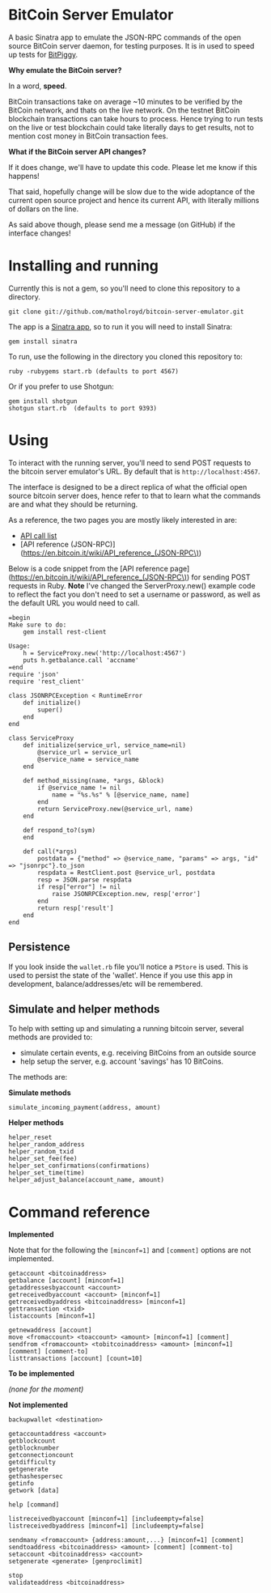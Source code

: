 # BitCoin Server Emulator

A basic Sinatra app to emulate the JSON-RPC commands of the open source BitCoin server daemon, for testing purposes.  It is in used to speed up tests for [BitPiggy](http://bitpiggy.com).

**Why emulate the BitCoin server?**

In a word, **speed**. 

BitCoin transactions take on average ~10 minutes to be verified by the BitCoin network, and thats on the live network. On the testnet BitCoin blockchain transactions can take hours to process. Hence trying to run tests on the live or test blockchain could take literally days to get results, not to mention cost money in BitCoin transaction fees.

**What if the BitCoin server API changes?**

If it does change, we'll have to update this code. Please let me know if this happens!

That said, hopefully change will be slow due to the wide adoptance of the current open source project and hence its current API, with literally millions of dollars on the line.

As said above though, please send me a message (on GitHub) if the interface changes! 

# Installing and running

Currently this is not a gem, so you'll need to clone this repository to a directory.

    git clone git://github.com/matholroyd/bitcoin-server-emulator.git
    
The app is a [Sinatra app](http://sinatrarb.com), so to run it you will need to install Sinatra:
    
    gem install sinatra

To run, use the following in the directory you cloned this repository to:

    ruby -rubygems start.rb (defaults to port 4567)

Or if you prefer to use Shotgun:

    gem install shotgun
    shotgun start.rb  (defaults to port 9393)
    
# Using

To interact with the running server, you'll need to send POST requests to the bitcoin server emulator's URL.  By default that is `http://localhost:4567`.  

The interface is designed to be a direct replica of what the official open source bitcoin server does, hence refer to that to learn what the commands are and what they should be returning.  

As a reference, the two pages you are mostly likely interested in are:

* [API call list](https://en.bitcoin.it/wiki/Original_Bitcoin_client/API_Calls_list)
* [API reference (JSON-RPC)](https://en.bitcoin.it/wiki/API_reference_(JSON-RPC\))

Below is a code snippet from the [API reference page](https://en.bitcoin.it/wiki/API_reference_(JSON-RPC\)) for sending POST requests in Ruby. **Note** I've changed the ServerProxy.new() example code to reflect the fact you don't need to set a username or password, as well as the default URL you would need to call.

    =begin
    Make sure to do:
        gem install rest-client
 
    Usage:
        h = ServiceProxy.new('http://localhost:4567')
        puts h.getbalance.call 'accname'
    =end
    require 'json'
    require 'rest_client'
 
    class JSONRPCException < RuntimeError
        def initialize()
            super()
        end
    end
 
    class ServiceProxy
        def initialize(service_url, service_name=nil)
            @service_url = service_url
            @service_name = service_name
        end
 
        def method_missing(name, *args, &block)
            if @service_name != nil
                name = "%s.%s" % [@service_name, name]
            end
            return ServiceProxy.new(@service_url, name)
        end
 
        def respond_to?(sym)
        end
 
        def call(*args)
            postdata = {"method" => @service_name, "params" => args, "id" => "jsonrpc"}.to_json
            respdata = RestClient.post @service_url, postdata
            resp = JSON.parse respdata
            if resp["error"] != nil
                raise JSONRPCException.new, resp['error']
            end
            return resp['result']
        end
    end
    
## Persistence

If you look inside the `wallet.rb` file you'll notice a `PStore` is used. This is used to persist the state of the 'wallet'. Hence if you use this app in development, balance/addresses/etc will be remembered.

## Simulate and helper methods

To help with setting up and simulating a running bitcoin server, several methods are provided to:

* simulate certain events, e.g. receiving BitCoins from an outside source
* help setup the server, e.g. account 'savings' has 10 BitCoins.  

The methods are:

**Simulate methods**

    simulate_incoming_payment(address, amount)

**Helper methods**

    helper_reset
    helper_random_address
    helper_random_txid
    helper_set_fee(fee)
    helper_set_confirmations(confirmations)
    helper_set_time(time)
    helper_adjust_balance(account_name, amount)

# Command reference

**Implemented**

Note that for the following the `[minconf=1]` and `[comment]` options are not implemented.

    getaccount <bitcoinaddress>
    getbalance [account] [minconf=1]
    getaddressesbyaccount <account>
    getreceivedbyaccount <account> [minconf=1]
    getreceivedbyaddress <bitcoinaddress> [minconf=1]
    gettransaction <txid>
    listaccounts [minconf=1]

    getnewaddress [account]
    move <fromaccount> <toaccount> <amount> [minconf=1] [comment]
    sendfrom <fromaccount> <tobitcoinaddress> <amount> [minconf=1] [comment] [comment-to]
    listtransactions [account] [count=10]

**To be implemented**

*(none for the moment)*

**Not implemented**

    backupwallet <destination>

    getaccountaddress <account>
    getblockcount
    getblocknumber
    getconnectioncount
    getdifficulty
    getgenerate
    gethashespersec
    getinfo
    getwork [data]

    help [command]

    listreceivedbyaccount [minconf=1] [includeempty=false]
    listreceivedbyaddress [minconf=1] [includeempty=false]

    sendmany <fromaccount> {address:amount,...} [minconf=1] [comment]
    sendtoaddress <bitcoinaddress> <amount> [comment] [comment-to]
    setaccount <bitcoinaddress> <account>
    setgenerate <generate> [genproclimit]

    stop
    validateaddress <bitcoinaddress>

